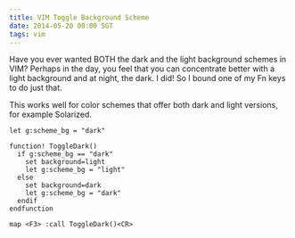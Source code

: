 ```yaml
---
title: VIM Toggle Background Scheme
date: 2014-05-20 00:00 SGT
tags: vim
---
```


Have you ever wanted BOTH the dark and the light background schemes in VIM? Perhaps in the day, you feel that you can concentrate better with a light background and at night, the dark. I did! So I bound one of my Fn keys to do just that. 

This works well for color schemes that offer both dark and light versions, for example Solarized.

```
let g:scheme_bg = "dark"
```

```
function! ToggleDark()
  if g:scheme_bg == "dark"
    set background=light
    let g:scheme_bg = "light"
  else
    set background=dark
    let g:scheme_bg = "dark"
  endif
endfunction
```


```
map <F3> :call ToggleDark()<CR>
```

